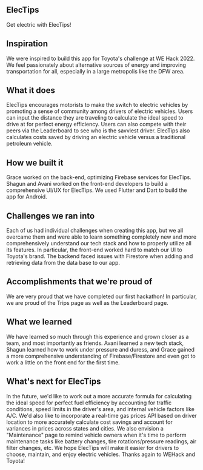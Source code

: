 ## ElecTips
Get electric with ElecTips!
## Inspiration
We were inspired to build this app for Toyota's challenge at WE Hack 2022. We feel passionately about alternative sources of energy and improving transportation for all, especially in a large metropolis like the DFW area.
## What it does
ElecTips encourages motorists to make the switch to electric vehicles by promoting a sense of community among drivers of electric vehicles. Users can input the distance they are traveling to calculate the ideal speed to drive at for perfect energy efficiency. Users can also compete with their peers via the Leaderboard to see who is the savviest driver. ElecTips also calculates costs saved by driving an electric vehicle versus a traditional petroleum vehicle.
## How we built it
Grace worked on the back-end, optimizing Firebase services for ElecTips. Shagun and Avani worked on the front-end developers to build a comprehensive UI/UX for ElecTips. We used Flutter and Dart to build the app for Android.
## Challenges we ran into
Each of us had individual challenges when creating this app, but we all overcame them and were able to learn something completely new and more comprehensively understand our tech stack and how to properly utilize all its features. In particular, the front-end worked hard to match our UI to Toyota's brand. The backend faced issues with Firestore when adding and retrieving data from the data base to our app.
## Accomplishments that we're proud of
We are very proud that we have completed our first hackathon! In particular, we are proud of the Trips page as well as the Leaderboard page.
## What we learned
We have learned so much through this experience and grown closer as a team, and most importantly as friends. Avani learned a new tech stack, Shagun learned how to work under pressure and duress, and Grace gained a more comprehensive understanding of Firebase/Firestore and even got to work a little on the front end for the first time.
## What's next for ElecTips
In the future, we'd like to work out a more accurate formula for calculating the ideal speed for perfect fuel efficiency by accounting for traffic conditions, speed limits in the driver's area, and internal vehicle factors like A/C. We'd also like to incorporate a real-time gas prices API based on driver location to more accurately calculate cost savings and account for variances in prices across states and cities. We also envision a "Maintenance" page to remind vehicle owners when it's time to perform maintenance tasks like battery changes, tire rotations/pressure readings, air filter changes, etc. We hope ElecTips will make it easier for drivers to choose, maintain, and enjoy electric vehicles. Thanks again to WEHack and Toyota!
